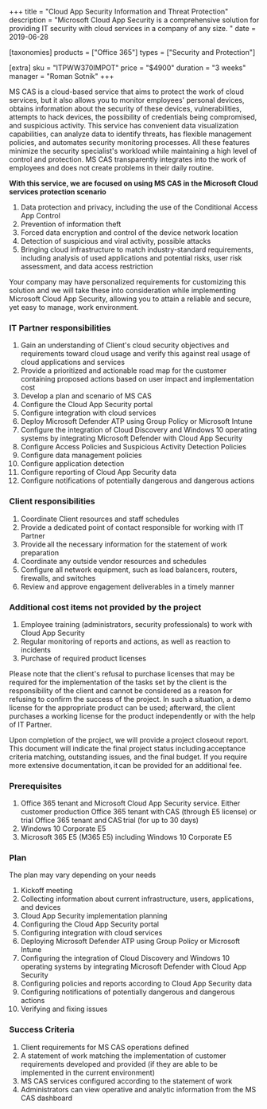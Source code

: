 +++
title = "Cloud App Security Information and Threat Protection"
description = "Microsoft Cloud App Security is a comprehensive solution for providing IT security with cloud services in a company of any size. "
date = 2019-06-28

[taxonomies]
products = ["Office 365"]
types = ["Security and Protection"]

[extra]
sku = "ITPWW370IMPOT"
price = "$4900"
duration = "3 weeks"
manager = "Roman Sotnik"
+++

MS CAS is a cloud-based service that aims to protect the work of
cloud services, but it also allows you to monitor employees' personal
devices, obtains information about the security of these devices,
vulnerabilities, attempts to hack devices, the possibility of
credentials being compromised, and suspicious activity. This service has
convenient data visualization capabilities, can analyze data to identify
threats, has flexible management policies, and automates security monitoring
processes. All these features minimize the security specialist's
workload while maintaining a high level of control and protection. MS
CAS transparently integrates into the work of employees and
does not create problems in their daily routine.

**With this service, we are focused on using MS CAS in the
Microsoft Cloud services protection scenario**

1.  Data protection and privacy, including the use of the Conditional
    Access App Control
2.  Prevention of information theft
3.  Forced data encryption and control of the device network location
4.  Detection of suspicious and viral activity, possible attacks
5.  Bringing cloud infrastructure to match industry-standard
    requirements, including analysis of used applications and potential
    risks, user risk assessment, and data access restriction

Your company may have personalized requirements for customizing this
solution and we will take these into consideration while implementing Microsoft Cloud
App Security, allowing you to attain a reliable and secure, yet easy to
manage, work environment.

### IT Partner responsibilities

1.  Gain an understanding of Client's cloud security objectives and
    requirements toward cloud usage and verify this against real usage
    of cloud applications and services
2.  Provide a prioritized and actionable road map for the customer
    containing proposed actions based on user impact and implementation
    cost
3.  Develop a plan and scenario of MS CAS 
4.  Configure the Cloud App Security portal
5.  Configure integration with cloud services
6.  Deploy Microsoft Defender ATP using Group Policy or
    Microsoft Intune
7.  Configure the integration of Cloud Discovery and Windows 10
    operating systems by integrating Microsoft Defender with Cloud App
    Security
8.  Configure Access Policies and Suspicious Activity Detection Policies
9.  Configure data management policies
10. Configure application detection
11. Configure reporting of Cloud App Security data
12. Configure notifications of potentially dangerous and dangerous
    actions

### Client responsibilities

1.  Coordinate Client resources and staff schedules
2.  Provide a dedicated point of contact responsible for working with IT
    Partner
3.  Provide all the necessary information for the statement of work
    preparation
4.  Coordinate any outside vendor resources and schedules
5.  Configure all network equipment, such as load balancers, routers,
    firewalls, and switches
6.  Review and approve engagement deliverables in a timely manner

### Additional cost items not provided by the project

1.  Employee training (administrators, security professionals) to work
    with Cloud App Security
2.  Regular monitoring of reports and actions, as well as reaction to
    incidents
3.  Purchase of required product licenses

Please note that the client's refusal to purchase licenses that may be
required for the implementation of the tasks set by the client is the
responsibility of the client and cannot be considered as a reason for
refusing to confirm the success of the project. In such a situation, a
demo license for the appropriate product can be used; afterward, the
client purchases a working license for the product independently or with
the help of IT Partner.

Upon completion of the project, we will provide a project closeout
report. This document will indicate the final project status
including acceptance criteria matching, outstanding issues, and the
final budget. If you require more extensive documentation, it can be
provided for an additional fee. 

### Prerequisites

1.  Office 365 tenant and Microsoft Cloud App Security service. Either
    customer production Office 365 tenant with CAS (through E5
    license) or trial Office 365 tenant and CAS trial (for up
    to 30 days)
2.  Windows 10 Corporate E5
3.  Microsoft 365 E5 (M365 E5) including Windows 10 Corporate E5

### Plan

The plan may vary depending on your needs

1.  Kickoff meeting
2.  Collecting information about current infrastructure, users,
    applications, and devices
3.  Cloud App Security implementation planning
4.  Configuring the Cloud App Security portal
5.  Configuring integration with cloud services
6.  Deploying Microsoft Defender ATP using Group Policy or
    Microsoft Intune
7.  Configuring the integration of Cloud Discovery and Windows 10
    operating systems by integrating Microsoft Defender with Cloud App
    Security
8.  Configuring policies and reports according to Cloud App Security
    data
9.  Configuring notifications of potentially dangerous and dangerous
    actions
10. Verifying and fixing issues

### Success Criteria

1.  Client requirements for MS CAS operations defined
2.  A statement of work matching the implementation of customer
    requirements developed and provided (if they are able to be implemented in the current
    environment)
3.  MS CAS services configured according to the statement of
    work
4.  Administrators can view operative and analytic information from the
    MS CAS dashboard
